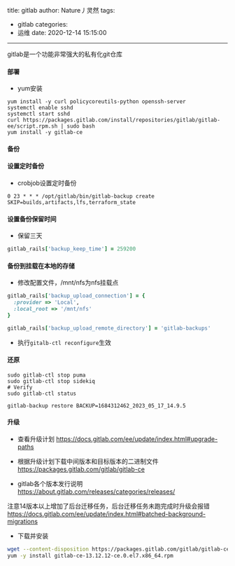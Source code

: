 title: gitlab
author: Nature丿灵然
tags:
  - gitlab
categories:
  - 运维
date: 2020-12-14 15:15:00
---
gitlab是一个功能非常强大的私有化git仓库

<!--more-->

#### 部署

- yum安装

```shell
yum install -y curl policycoreutils-python openssh-server
systemctl enable sshd
systemctl start sshd
curl https://packages.gitlab.com/install/repositories/gitlab/gitlab-ee/script.rpm.sh | sudo bash
yum install -y gitlab-ce
```

#### 备份

#### 设置定时备份

- crobjob设置定时备份

```shell
0 23 * * * /opt/gitlab/bin/gitlab-backup create SKIP=builds,artifacts,lfs,terraform_state
```

#### 设置备份保留时间

- 保留三天

```ruby
gitlab_rails['backup_keep_time'] = 259200
```

#### 备份到挂载在本地的存储

- 修改配置文件，/mnt/nfs为nfs挂载点

```ruby
gitlab_rails['backup_upload_connection'] = {
  :provider => 'Local',
  :local_root => '/mnt/nfs'
}

gitlab_rails['backup_upload_remote_directory'] = 'gitlab-backups'
```

- 执行`gitalb-ctl reconfigure`生效

#### 还原

```shell
sudo gitlab-ctl stop puma
sudo gitlab-ctl stop sidekiq
# Verify
sudo gitlab-ctl status

gitlab-backup restore BACKUP=1684312462_2023_05_17_14.9.5
```

#### 升级

- 查看升级计划 <https://docs.gitlab.com/ee/update/index.html#upgrade-paths>

- 根据升级计划下载中间版本和目标版本的二进制文件<https://packages.gitlab.com/gitlab/gitlab-ce>

- gitlab各个版本发行说明<https://about.gitlab.com/releases/categories/releases/>

注意14版本以上增加了后台迁移任务，后台迁移任务未跑完成时升级会报错 <https://docs.gitlab.com/ee/update/index.html#batched-background-migrations>

- 下载并安装

```bash
wget --content-disposition https://packages.gitlab.com/gitlab/gitlab-ce/packages/el/7/gitlab-ce-13.12.12-ce.0.el7.x86_64.rpm/download.rpm
yum -y install gitlab-ce-13.12.12-ce.0.el7.x86_64.rpm
```
